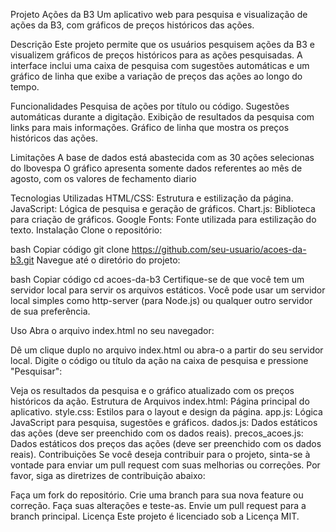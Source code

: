 Projeto Ações da B3
Um aplicativo web para pesquisa e visualização de ações da B3, com gráficos de preços históricos das ações.

Descrição
Este projeto permite que os usuários pesquisem ações da B3 e visualizem gráficos de preços históricos para as ações pesquisadas. A interface inclui uma caixa de pesquisa com sugestões automáticas e um gráfico de linha que exibe a variação de preços das ações ao longo do tempo.

Funcionalidades
Pesquisa de ações por título ou código.
Sugestões automáticas durante a digitação.
Exibição de resultados da pesquisa com links para mais informações.
Gráfico de linha que mostra os preços históricos das ações.

Limitações
A base de dados está abastecida com as 30 ações selecionas do Ibovespa
O gráfico apresenta somente dados referentes ao mês de agosto, com os valores de fechamento diario

Tecnologias Utilizadas
HTML/CSS: Estrutura e estilização da página.
JavaScript: Lógica de pesquisa e geração de gráficos.
Chart.js: Biblioteca para criação de gráficos.
Google Fonts: Fonte utilizada para estilização do texto.
Instalação
Clone o repositório:

bash
Copiar código
git clone https://github.com/seu-usuario/acoes-da-b3.git
Navegue até o diretório do projeto:

bash
Copiar código
cd acoes-da-b3
Certifique-se de que você tem um servidor local para servir os arquivos estáticos. Você pode usar um servidor local simples como http-server (para Node.js) ou qualquer outro servidor de sua preferência.

Uso
Abra o arquivo index.html no seu navegador:

Dê um clique duplo no arquivo index.html ou abra-o a partir do seu servidor local.
Digite o código ou título da ação na caixa de pesquisa e pressione "Pesquisar":

Veja os resultados da pesquisa e o gráfico atualizado com os preços históricos da ação.
Estrutura de Arquivos
index.html: Página principal do aplicativo.
style.css: Estilos para o layout e design da página.
app.js: Lógica JavaScript para pesquisa, sugestões e gráficos.
dados.js: Dados estáticos das ações (deve ser preenchido com os dados reais).
precos_acoes.js: Dados estáticos dos preços das ações (deve ser preenchido com os dados reais).
Contribuições
Se você deseja contribuir para o projeto, sinta-se à vontade para enviar um pull request com suas melhorias ou correções. Por favor, siga as diretrizes de contribuição abaixo:

Faça um fork do repositório.
Crie uma branch para sua nova feature ou correção.
Faça suas alterações e teste-as.
Envie um pull request para a branch principal.
Licença
Este projeto é licenciado sob a Licença MIT.
